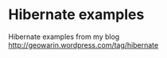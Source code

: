 Hibernate examples
==================

Hibernate examples from my blog http://geowarin.wordpress.com/tag/hibernate